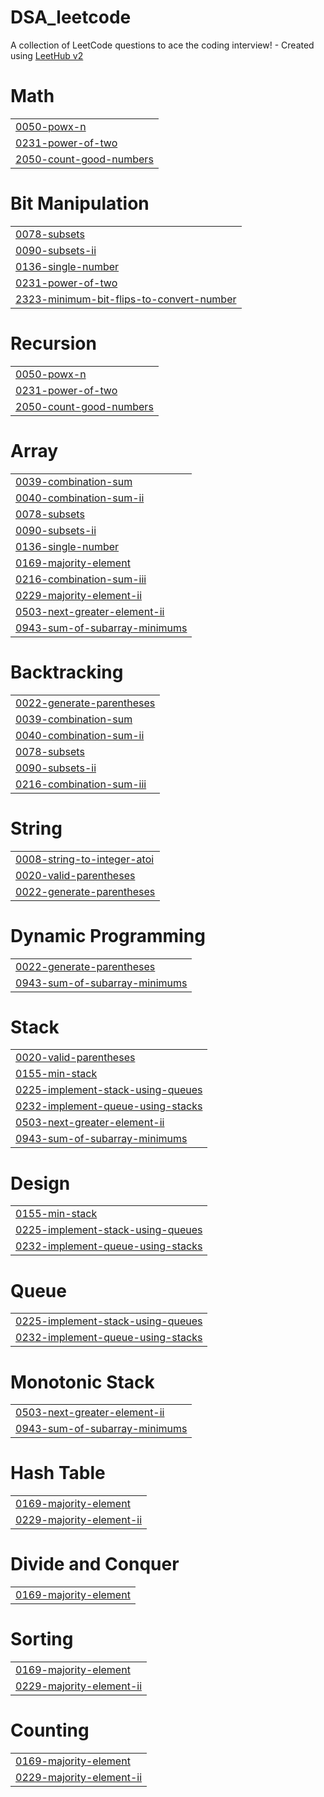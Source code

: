 # DSA_leetcode
A collection of LeetCode questions to ace the coding interview! - Created using [LeetHub v2](https://github.com/arunbhardwaj/LeetHub-2.0)


# Math
|  |
| ------- |
| [0050-powx-n](https://github.com/neeltulsiani007/DSA_leetcode/tree/master/0050-powx-n) |
| [0231-power-of-two](https://github.com/neeltulsiani007/DSA_leetcode/tree/master/0231-power-of-two) |
| [2050-count-good-numbers](https://github.com/neeltulsiani007/DSA_leetcode/tree/master/2050-count-good-numbers) |
# Bit Manipulation
|  |
| ------- |
| [0078-subsets](https://github.com/neeltulsiani007/DSA_leetcode/tree/master/0078-subsets) |
| [0090-subsets-ii](https://github.com/neeltulsiani007/DSA_leetcode/tree/master/0090-subsets-ii) |
| [0136-single-number](https://github.com/neeltulsiani007/DSA_leetcode/tree/master/0136-single-number) |
| [0231-power-of-two](https://github.com/neeltulsiani007/DSA_leetcode/tree/master/0231-power-of-two) |
| [2323-minimum-bit-flips-to-convert-number](https://github.com/neeltulsiani007/DSA_leetcode/tree/master/2323-minimum-bit-flips-to-convert-number) |
# Recursion
|  |
| ------- |
| [0050-powx-n](https://github.com/neeltulsiani007/DSA_leetcode/tree/master/0050-powx-n) |
| [0231-power-of-two](https://github.com/neeltulsiani007/DSA_leetcode/tree/master/0231-power-of-two) |
| [2050-count-good-numbers](https://github.com/neeltulsiani007/DSA_leetcode/tree/master/2050-count-good-numbers) |
# Array
|  |
| ------- |
| [0039-combination-sum](https://github.com/neeltulsiani007/DSA_leetcode/tree/master/0039-combination-sum) |
| [0040-combination-sum-ii](https://github.com/neeltulsiani007/DSA_leetcode/tree/master/0040-combination-sum-ii) |
| [0078-subsets](https://github.com/neeltulsiani007/DSA_leetcode/tree/master/0078-subsets) |
| [0090-subsets-ii](https://github.com/neeltulsiani007/DSA_leetcode/tree/master/0090-subsets-ii) |
| [0136-single-number](https://github.com/neeltulsiani007/DSA_leetcode/tree/master/0136-single-number) |
| [0169-majority-element](https://github.com/neeltulsiani007/DSA_leetcode/tree/master/0169-majority-element) |
| [0216-combination-sum-iii](https://github.com/neeltulsiani007/DSA_leetcode/tree/master/0216-combination-sum-iii) |
| [0229-majority-element-ii](https://github.com/neeltulsiani007/DSA_leetcode/tree/master/0229-majority-element-ii) |
| [0503-next-greater-element-ii](https://github.com/neeltulsiani007/DSA_leetcode/tree/master/0503-next-greater-element-ii) |
| [0943-sum-of-subarray-minimums](https://github.com/neeltulsiani007/DSA_leetcode/tree/master/0943-sum-of-subarray-minimums) |
# Backtracking
|  |
| ------- |
| [0022-generate-parentheses](https://github.com/neeltulsiani007/DSA_leetcode/tree/master/0022-generate-parentheses) |
| [0039-combination-sum](https://github.com/neeltulsiani007/DSA_leetcode/tree/master/0039-combination-sum) |
| [0040-combination-sum-ii](https://github.com/neeltulsiani007/DSA_leetcode/tree/master/0040-combination-sum-ii) |
| [0078-subsets](https://github.com/neeltulsiani007/DSA_leetcode/tree/master/0078-subsets) |
| [0090-subsets-ii](https://github.com/neeltulsiani007/DSA_leetcode/tree/master/0090-subsets-ii) |
| [0216-combination-sum-iii](https://github.com/neeltulsiani007/DSA_leetcode/tree/master/0216-combination-sum-iii) |
# String
|  |
| ------- |
| [0008-string-to-integer-atoi](https://github.com/neeltulsiani007/DSA_leetcode/tree/master/0008-string-to-integer-atoi) |
| [0020-valid-parentheses](https://github.com/neeltulsiani007/DSA_leetcode/tree/master/0020-valid-parentheses) |
| [0022-generate-parentheses](https://github.com/neeltulsiani007/DSA_leetcode/tree/master/0022-generate-parentheses) |
# Dynamic Programming
|  |
| ------- |
| [0022-generate-parentheses](https://github.com/neeltulsiani007/DSA_leetcode/tree/master/0022-generate-parentheses) |
| [0943-sum-of-subarray-minimums](https://github.com/neeltulsiani007/DSA_leetcode/tree/master/0943-sum-of-subarray-minimums) |
# Stack
|  |
| ------- |
| [0020-valid-parentheses](https://github.com/neeltulsiani007/DSA_leetcode/tree/master/0020-valid-parentheses) |
| [0155-min-stack](https://github.com/neeltulsiani007/DSA_leetcode/tree/master/0155-min-stack) |
| [0225-implement-stack-using-queues](https://github.com/neeltulsiani007/DSA_leetcode/tree/master/0225-implement-stack-using-queues) |
| [0232-implement-queue-using-stacks](https://github.com/neeltulsiani007/DSA_leetcode/tree/master/0232-implement-queue-using-stacks) |
| [0503-next-greater-element-ii](https://github.com/neeltulsiani007/DSA_leetcode/tree/master/0503-next-greater-element-ii) |
| [0943-sum-of-subarray-minimums](https://github.com/neeltulsiani007/DSA_leetcode/tree/master/0943-sum-of-subarray-minimums) |
# Design
|  |
| ------- |
| [0155-min-stack](https://github.com/neeltulsiani007/DSA_leetcode/tree/master/0155-min-stack) |
| [0225-implement-stack-using-queues](https://github.com/neeltulsiani007/DSA_leetcode/tree/master/0225-implement-stack-using-queues) |
| [0232-implement-queue-using-stacks](https://github.com/neeltulsiani007/DSA_leetcode/tree/master/0232-implement-queue-using-stacks) |
# Queue
|  |
| ------- |
| [0225-implement-stack-using-queues](https://github.com/neeltulsiani007/DSA_leetcode/tree/master/0225-implement-stack-using-queues) |
| [0232-implement-queue-using-stacks](https://github.com/neeltulsiani007/DSA_leetcode/tree/master/0232-implement-queue-using-stacks) |
# Monotonic Stack
|  |
| ------- |
| [0503-next-greater-element-ii](https://github.com/neeltulsiani007/DSA_leetcode/tree/master/0503-next-greater-element-ii) |
| [0943-sum-of-subarray-minimums](https://github.com/neeltulsiani007/DSA_leetcode/tree/master/0943-sum-of-subarray-minimums) |
# Hash Table
|  |
| ------- |
| [0169-majority-element](https://github.com/neeltulsiani007/DSA_leetcode/tree/master/0169-majority-element) |
| [0229-majority-element-ii](https://github.com/neeltulsiani007/DSA_leetcode/tree/master/0229-majority-element-ii) |
# Divide and Conquer
|  |
| ------- |
| [0169-majority-element](https://github.com/neeltulsiani007/DSA_leetcode/tree/master/0169-majority-element) |
# Sorting
|  |
| ------- |
| [0169-majority-element](https://github.com/neeltulsiani007/DSA_leetcode/tree/master/0169-majority-element) |
| [0229-majority-element-ii](https://github.com/neeltulsiani007/DSA_leetcode/tree/master/0229-majority-element-ii) |
# Counting
|  |
| ------- |
| [0169-majority-element](https://github.com/neeltulsiani007/DSA_leetcode/tree/master/0169-majority-element) |
| [0229-majority-element-ii](https://github.com/neeltulsiani007/DSA_leetcode/tree/master/0229-majority-element-ii) |